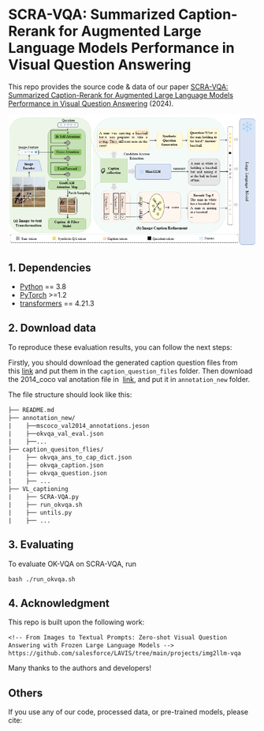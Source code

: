 # SCRA-VQA: Summarized Caption-Rerank for Augmented Large Language Models Performance in Visual Question Answering

This repo provides the source code & data of our paper [SCRA-VQA: Summarized Caption-Rerank for Augmented Large Language Models Performance in Visual Question Answering]() (2024).

<img src="figure_all.png" width="900">

## 1. Dependencies

*   [Python](https://www.python.org/) == 3.8
*   [PyTorch](https://pytorch.org/get-started/locally/) >=1.2&#x20;
*   [transformers](https://github.com/huggingface/transformers/tree/v3.4.0) == 4.21.3

## 2. Download data

To reproduce these evaluation results, you can follow the next steps:

Firstly, you should download the generated caption question files from this [link](https://drive.google.com/drive/folders/1KbBrWTac5YuG_b6CVEWM4jYwpR_YbcEO?usp=sharing) and put them in the `caption_question_files` folder. Then download the 2014\_coco val anotation file in  [link](https://cocodataset.org/), and put it in `annotation_new` folder.

The file structure should look like this:

```plain
├── README.md
├── annotation_new/
|    ├──mscoco_val2014_annotations.jeson
|    ├──okvqa_val_eval.json                       
|    ├──...
├── caption_quesiton_flies/
|    ├── okvqa_ans_to_cap_dict.json
|    ├── okvqa_caption.json
|    ├── okvqa_question.json
|    ├── ...
├── VL_captioning
|    ├── SCRA-VQA.py
|    ├── run_okvqa.sh
|    ├── untils.py
|    ├── ...
```

## 3. Evaluating&#x20;

To evaluate OK-VQA on SCRA-VQA, run

    bash ./run_okvqa.sh

## 4. Acknowledgment

This repo is built upon the following work:

```
<!-- From Images to Textual Prompts: Zero-shot Visual Question Answering with Frozen Large Language Models -->
https://github.com/salesforce/LAVIS/tree/main/projects/img2llm-vqa

```

Many thanks to the authors and developers!

## Others

If you use any of our code, processed data, or pre-trained models, please cite:

```bib
```

